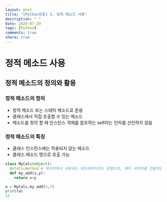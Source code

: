 ```yaml
---
layout: post
title: "[Python응용] 3. 정적 메소드 사용"
description: " "
date: 2020-07-29
tags: [Python]
comments: true
share: true
---
```



# 정적 메소드 사용

## 정적 메소드의 정의와 활용

### 정적 메소드의 정의
- 정적 메소드 또는 스태틱 메소드로 혼용
- 클래스에서 직접 호출할 수 있는 메소드
- 메소드를 정의 할 때 인스턴스 객체를 참조하는 self라는 인자를 선언하지 않음

### 정적 메소드의 특징
- 클래스 인스턴스에는 적용되지 않는 메소드
- 클래스.메소드 명으로 호출 가능

```python
class MyCalc(object):
  @staticmethod # 파이썬에서 사용되는 데코레이터라는 문법으로, 메타 데이터를 전달하는 용도로 사용
  def my_add(x,y):
    return x+y

a = MyCalc.my_add(5,7)
print(a)
12
```